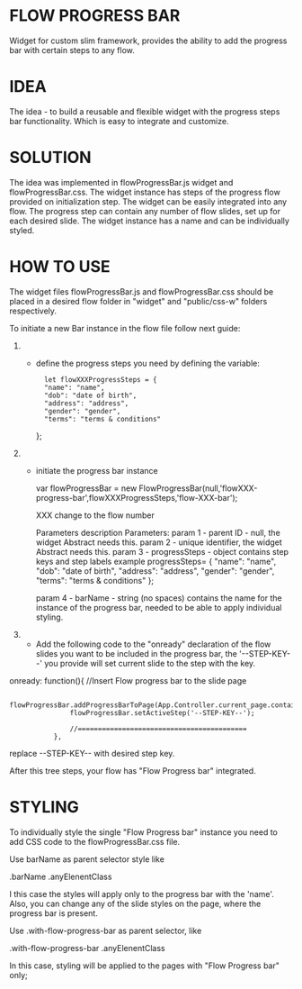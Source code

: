 FLOW PROGRESS BAR
=================
Widget for custom slim framework, provides the ability to add the progress bar with certain steps to any flow.

IDEA
====
The idea - to build a reusable and flexible widget with the progress steps bar functionality. Which is easy to integrate and customize.

SOLUTION
========
The idea was implemented in flowProgressBar.js widget and flowProgressBar.css.
The widget instance has steps of the progress flow provided on initialization step.
The widget can be easily integrated into any flow.
The progress step can contain any number of flow slides, set up for each desired slide.
The widget instance has a name and can be individually styled.

HOW TO USE
==========
The widget files flowProgressBar.js and flowProgressBar.css should be placed in a desired flow folder in "widget" and "public/css-w" folders respectively.

To initiate a new Bar instance in the flow file follow next guide:

1. - define the progress steps you need by defining the variable:

           let flowXXXProgressSteps = {
           "name": "name",
           "dob": "date of birth",
           "address": "address",
           "gender": "gender",
           "terms": "terms & conditions"
       };
2. - initiate the progress bar instance

       var flowProgressBar = new FlowProgressBar(null,'flowXXX-progress-bar',flowXXXProgressSteps,'flow-XXX-bar');

       XXX change to the flow number

      Parameters description
      Parameters:
        param 1 - parent ID - null, the widget Abstract needs this.
        param 2 - unique identifier, the widget Abstract needs this.
        param 3 - progressSteps - object contains step keys and step labels
           example
                   progressSteps= {
                                  "name": "name",
                                   "dob": "date of birth",
                                   "address": "address",
                                   "gender": "gender",
                                   "terms": "terms & conditions"
                                   };

        param 4 - barName - string (no spaces) contains the name for the instance of the progress bar,
                  needed to be able to apply individual styling.

3. - Add the following code to the "onready" declaration of the flow slides you want to be included in the progress bar, the '--STEP-KEY--' you provide will set current slide to the step with the key.

onready: function(){
                   //Insert Flow progress bar to the slide page

                   flowProgressBar.addProgressBarToPage(App.Controller.current_page.container);
                   flowProgressBar.setActiveStep('--STEP-KEY--');

                   //==========================================
               },

 replace --STEP-KEY-- with desired step key.

 After this tree steps, your flow has "Flow Progress bar" integrated.

 STYLING
 ======
 To individually style the single "Flow Progress bar" instance you need to add CSS code to the flowProgressBar.css file.

 Use barName as parent selector style like

 .barName .anyElenentClass

 I this case the styles will apply only to the progress bar with the 'name'.
 Also, you can change any of the slide styles on the page, where the progress bar is present.

 Use .with-flow-progress-bar as parent selector, like

  .with-flow-progress-bar .anyElenentClass

In this case, styling will be applied to the pages with "Flow Progress bar" only;

